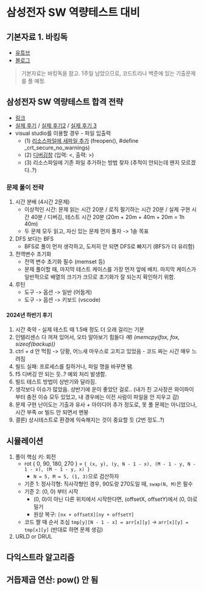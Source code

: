 # 삼성전자 SW 역량테스트 대비

## 기본자료 1. 바킹독
- [유튜브](https://youtu.be/LcOIobH7ues?si=H38RqHtxx6ggNgWI)
- [블로그](https://blog.encrypted.gg/921)

> 기본자료는 바킹독을 참고. 1주일 남았으므로, 코드트리나 백준에 있는 기출문제를 풀 예정.

## 삼성전자 SW 역량테스트 합격 전략
- [링크](https://www.codetree.ai/blog/%EC%82%BC%EC%84%B1-sw-%EC%97%AD%EB%9F%89%ED%85%8C%EC%8A%A4%ED%8A%B8-%EC%A4%80%EB%B9%84-%EC%8B%A4%EC%A0%84-%EB%AC%B8%EC%A0%9C-%ED%92%80%EC%9D%B4%EB%B6%80%ED%84%B0-%ED%95%A9%EA%B2%A9-%EC%A0%84%EB%9E%B5/)
- [실제 후기](https://flik.tistory.com/38) / [실제 후기2](https://garden1500.tistory.com/8) / [실제 후기 3](https://vivivic98.tistory.com/42)
- visual studio를 이용할 경우 - 파일 입출력
  - (1) [리소스파일에 새파일 추가](https://zoosso.tistory.com/930) (freopen(), #define _crt_secure_no_warnings)
  - (2) [디버깅창](https://zoosso.tistory.com/926) (입력: <, 출력: >)
  - (3) 리소스파일에 기존 파일 추가하는 방법 찾자 (추적이 안되는데 왠지 모르겠다..?)

### 문제 풀이 전략
1. 시간 분배 (4시간 2문제)
    - 이상적인 시간: 문제 읽는 시간 20분 / 로직 필기하는 시간 20분 / 실제 구현 시간 40분 / 디버깅, 테스트 시간 20분
      (20m + 20m + 40m + 20m = 1h 40m)
    - 두 문제 모두 읽고, 자신 있는 문제 먼저 풀자 -> 1솔 목표
2. DFS 보다는 BFS
    - BFS로 풀이 먼저 생각하고, 도저히 안 되면 DFS로 빠지기 (BFS가 더 유리함)
3. 전역변수 초기화
    - 전역 변수 초기화 필수 (memset 등)
    - 문제 풀이할 때, 마지막 테스트 케이스를 가장 먼저 앞에 배치. 마지막 케이스가 일반적으로 배열의 크기가 크므로 초기화가 잘 되는지 확인하기 위함.
4. 루틴
   - 도구 -> 옵션 -> 일반 (어둡게)
   - 도구 -> 옵션 -> 키보드 (vscode)

#### 2024년 하반기 후기
1. 시간 축약 - 실제 테스트 때 1.5배 정도 더 오래 걸리는 기분
2. 인텔리센스 다 꺼져 있어서, 오타 알아보기 힘들다 *예) (memcpy(fox, fox, sizeof(backup))*
3. ctrl + d 안 먹힘 -> 당황, 어느새 마우스로 고치고 있었음 - 코드 짜는 시간 매우 느려짐
4. 빌드 실패: 프로세스를 킬하거나, 파일 명을 바꾸면 됌.
5. f5 디버깅 안 되는 듯..? 예외 처리 발생함.
6. 빌드 테스트 방법이 상반기와 달라짐.
7. 생각보다 이슈가 많았음. 상반기에 운이 좋았던 걸로.. (내가 친 고사장은 와이파이부터 충전 이슈 모두 있었고, 내 경우에는 이전 사람이 파일을 안 지우고 감)
8. 문제 구현 난이도는 기출과 유사 + 아이디어 추가 정도로, 못 풀 문제는 아니었으나, 시간 부족 or 빌드 안 되면서 멘붕
9. 결론) 상시테스트로 환경에 익숙해지는 것이 중요할 듯 (2번 정도..?)

## 시뮬레이션
1. 풀이 핵심 키: 회전
   - rot { 0, 90, 180, 270 } = ```{ (x, y), (y, N - 1 - x), (M - 1 - y, N - 1 - x), (M - 1 - y, x) }```
      - ```N = 5, M = 5, (1, 3)```으로 검산하자
   - 기준 1: 정사각형: 직사각형인 경우, 90도랑 270도일 때, ```swap(N, M)```은 필수
   - 기준 2: (0, 0) 부터 시작
     - (0, 0)이 아닌 다른 위치에서 시작한다면, (offsetX, offsetY)에서 (0, 0)로 밀기
     - 원상 복구: ```[nx + offsetX][ny + offsetY]```
   - 코드 짤 때 순서 조심
       ```tmp[y][N - 1 - x] = arr[x][y]``` -> ```arr[x][y] = tmp[x][y]``` (반대로 하면 문제 생김)
2. URLD or DRUL

## 다익스트라 알고리즘

## 거듭제곱 연산: pow() 안 됨
